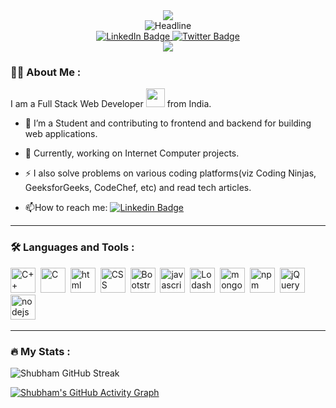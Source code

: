 <div align="center">
  <img src="https://media.giphy.com/media/L1R1tvI9svkIWwpVYr/giphy.gif"/>
</div>

<div align=center>
        <img src="https://readme-typing-svg.herokuapp.com?color=%f7f7f7f7ff&size=32&center=true&vCenter=true&width=600&height=50&lines=Hello+Geeks,+I'm+Shubham+%F0%9F%91%8B;A+Full+Stack+Web+Developer" alt="Headline" />
</div>

<div id="badges" align="center">
  <a href="https://www.linkedin.com/in/thealphacoder/">
    <img src="https://img.shields.io/badge/LinkedIn-blue?style=for-the-badge&logo=linkedin&logoColor=white" alt="LinkedIn Badge"/>
  </a>
  <a href="https://twitter.com/theAlphaCoder06">
    <img src="https://img.shields.io/badge/Twitter-blue?style=for-the-badge&logo=twitter&logoColor=white" alt="Twitter Badge"/>
  </a>
  <div align="center">
  <img src="https://komarev.com/ghpvc/?username=theAlphaCoder06&style=flat-square&color=blue"/>
</div>
</div>

### :man_technologist: About Me :

I am a Full Stack Web Developer <img src="https://media.giphy.com/media/WUlplcMpOCEmTGBtBW/giphy.gif" width="30"> from India.

- :telescope: I’m a Student and contributing to frontend and backend for building web applications.

- :seedling: Currently, working on Internet Computer projects.

- :zap: I also solve problems on various coding platforms(viz Coding Ninjas, GeeksforGeeks, CodeChef, etc) and read tech articles.

- :mailbox:How to reach me: [![Linkedin Badge](https://img.shields.io/badge/-theAlpha06-blue?style=flat&logo=Linkedin&logoColor=white)](https://www.linkedin.com/in/thealphacoder/)

---

### :hammer_and_wrench: Languages and Tools :


<div>
  <img src="https://cdn.worldvectorlogo.com/logos/c-1.svg" title="C++" alt="C++" width="40" height="40"/>&nbsp;
  <img src="https://cdn.worldvectorlogo.com/logos/c.svg" title="C" alt="C" width="40" height="40"/>&nbsp;
  <img src="https://cdn.worldvectorlogo.com/logos/html-1.svg" title="html" alt="html" width="40" height="40"/>&nbsp;
  <img src="https://cdn.worldvectorlogo.com/logos/css-3.svg" title="CSS" alt="CSS" width="40" height="40"/>&nbsp;
  <img src="https://cdn.worldvectorlogo.com/logos/bootstrap-5-1.svg" title="Bootstrap" alt="Bootstrap" width="40" height="40"/>&nbsp;
  <img src="https://cdn.worldvectorlogo.com/logos/logo-javascript.svg" title="javascript" alt="javascript" width="40" height="40"/>&nbsp;
  <img src="https://cdn.worldvectorlogo.com/logos/lodash.svg" title="Lodash" alt="Lodash" width="40" height="40"/>&nbsp;
  <img src="https://cdn.worldvectorlogo.com/logos/mongodb-icon-1.svg" title="mongoDB" alt="mongoDB" width="40" height="40"/>&nbsp;
  <img src="https://cdn.worldvectorlogo.com/logos/npm.svg" title="npm" alt="npm" width="40" height="40"/>&nbsp;
  <img src="https://cdn.worldvectorlogo.com/logos/jquery-4.svg" title="jQuery" alt="jQuery" width="40" height="40"/>&nbsp;
  <img src="https://cdn.worldvectorlogo.com/logos/nodejs-1.svg" title="nodejs" alt="nodejs" width="40" height="40"/>&nbsp;
</div>

---

### :fire: My Stats :
![Shubham GitHub Streak](https://github-readme-streak-stats.herokuapp.com/?user=theAlpha06&theme=tokyonight)


[![Shubham's GitHub Activity Graph](https://github-readme-activity-graph.cyclic.app/graph?username=theAlpha06&bg_color=1a1b27&color=70a5fd&line=70a5fd&point=a9b1d6&area=true&hide_border=true)](https://github.com/ashutosh00710/github-readme-activity-graph)
